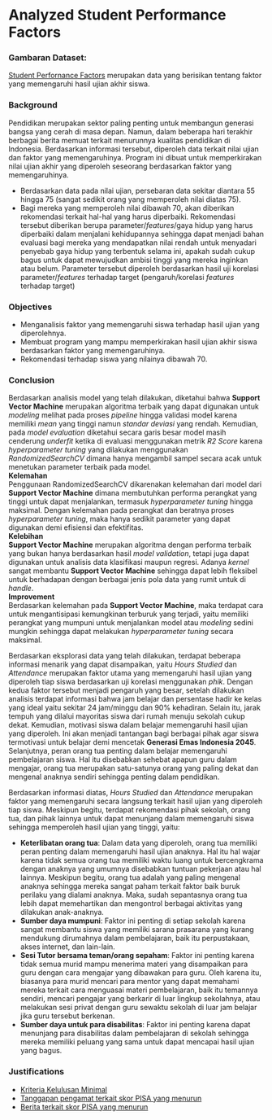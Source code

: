 # Analyzed Student Performance Factors

### Gambaran Dataset:  
[Student Perfornance Factors](https://www.kaggle.com/datasets/lainguyn123/student-performance-factors) merupakan data yang berisikan tentang faktor yang memengaruhi hasil ujian akhir siswa.

### Background  
Pendidikan merupakan sektor paling penting untuk membangun generasi bangsa yang cerah di masa depan. Namun, dalam beberapa hari terakhir berbagai berita memuat terkait menurunnya kualitas pendidikan di Indonesia. Berdasarkan informasi tersebut, diperoleh data terkait nilai ujian dan faktor yang memengaruhinya. Program ini dibuat untuk memperkirakan nilai ujian akhir yang diperoleh seseorang berdasarkan faktor yang memengaruhinya.
- Berdasarkan data pada nilai ujian, persebaran data sekitar diantara 55 hingga 75 (sangat sedikit orang yang memperoleh nilai diatas 75).
- Bagi mereka yang memperoleh nilai dibawah 70, akan diberikan rekomendasi terkait hal-hal yang harus diperbaiki. Rekomendasi tersebut diberikan berupa parameter/*features*/gaya hidup yang harus diperbaiki dalam menjalani kehidupannya sehingga dapat menjadi bahan evaluasi bagi mereka yang mendapatkan nilai rendah untuk menyadari penyebab gaya hidup yang terbentuk selama ini, apakah sudah cukup bagus untuk dapat mewujudkan ambisi tinggi yang mereka inginkan atau belum. Parameter tersebut diperoleh berdasarkan hasil uji korelasi parameter/*features* terhadap target (pengaruh/korelasi *features* terhadap target)

### Objectives  
- Menganalisis faktor yang memengaruhi siswa terhadap hasil ujian yang diperolehnya.
- Membuat program yang mampu memperkirakan hasil ujian akhir siswa berdasarkan faktor yang memengaruhinya.
- Rekomendasi terhadap siswa yang nilainya dibawah 70.

### Conclusion  
Berdasarkan analisis model yang telah dilakukan, diketahui bahwa **Support Vector Machine** merupakan algoritma terbaik yang dapat digunakan untuk *modeling* melihat pada proses *pipeline* hingga validasi model karena memiliki *mean* yang tinggi namun *standar deviasi* yang rendah. Kemudian, pada *model evaluation* diketahui secara garis besar model masih cenderung *underfit* ketika di evaluasi menggunakan metrik *R2 Score* karena *hyperparameter tuning* yang dilakukan menggunakan *RandomizedSearchCV* dimana hanya mengambil sampel secara acak untuk menetukan parameter terbaik pada model.  
**Kelemahan**  
Penggunaan RandomizedSearchCV dikarenakan kelemahan dari model dari **Support Vector Machine** dimana membutuhkan performa perangkat yang tinggi untuk dapat menjalankan, termasuk *hyperparameter tuning* hingga maksimal. Dengan kelemahan pada perangkat dan beratnya proses *hyperparameter tuning*, maka hanya sedikit parameter yang dapat digunakan demi efisiensi dan efektifitas.  
**Kelebihan**  
**Support Vector Machine** merupakan algoritma dengan performa terbaik yang bukan hanya berdasarkan hasil *model validation*, tetapi juga dapat digunakan untuk analisis data klasifikasi maupun regresi. Adanya *kernel* sangat membantu **Support Vector Machine** sehingga dapat lebih fleksibel untuk berhadapan dengan berbagai jenis pola data yang rumit untuk di *handle*.  
**Improvement**  
Berdasarkan kelemahan pada **Support Vector Machine**, maka terdapat cara untuk mengantisipasi kemungkinan terburuk yang terjadi, yaitu memiliki perangkat yang mumpuni untuk menjalankan model atau *modeling* sedini mungkin sehingga dapat melakukan *hyperparameter tuning* secara maksimal.

Berdasarkan eksplorasi data yang telah dilakukan, terdapat beberapa informasi menarik yang dapat disampaikan, yaitu *Hours Studied* dan *Attendance* merupakan faktor utama yang memengaruhi hasil ujian yang diperoleh tiap siswa berdasarkan uji korelasi menggunakan *phik*. Dengan kedua faktor tersebut menjadi pengaruh yang besar, setelah dilakukan analisis terdapat informasi bahwa jam belajar dan persentase hadir ke kelas yang ideal yaitu sekitar 24 jam/minggu dan 90% kehadiran. Selain itu, jarak tempuh yang dilalui mayoritas siswa dari rumah menuju sekolah cukup dekat. Kemudian, motivasi siswa dalam belajar memengaruhi hasil ujian yang diperoleh. Ini akan menjadi tantangan bagi berbagai pihak agar siswa termotivasi untuk belajar demi mencetak **Generasi Emas Indonesia 2045**. Selanjutnya, peran orang tua penting dalam belajar memengaruhi pembelajaran siswa. Hal itu disebabkan sehebat apapun guru dalam mengajar, orang tua merupakan satu-satunya orang yang paling dekat dan mengenal anaknya sendiri sehingga penting dalam pendidikan.

Berdasarkan informasi diatas, *Hours Studied* dan *Attendance* merupakan faktor yang memengaruhi secara langsung terkait hasil ujian yang diperoleh tiap siswa. Meskipun begitu, terdapat rekomendasi pihak sekolah, orang tua, dan pihak lainnya untuk dapat menunjang dalam memengaruhi siswa sehingga memperoleh hasil ujian yang tinggi, yaitu:
- **Keterlibatan orang tua**: Dalam data yang diperoleh, orang tua memiliki peran penting dalam memengaruhi hasil ujian anaknya. Hal itu hal wajar karena tidak semua orang tua memiliki waktu luang untuk bercengkrama dengan anaknya yang umumnya disebabkan tuntuan pekerjaan atau hal lainnya. Meskipun begitu, orang tua adalah yang paling mengenal anaknya sehingga mereka sangat paham terkait faktor baik buruk perilaku yang dialami anaknya. Maka, sudah sepantasnya orang tua lebih dapat memehartikan dan mengontrol berbagai aktivitas yang dilakukan anak-anaknya.
- **Sumber daya mumpuni**: Faktor ini penting di setiap sekolah karena sangat membantu siswa yang memiliki sarana prasarana yang kurang mendukung dirumahnya dalam pembelajaran, baik itu perpustakaan, akses internet, dan lain-lain.
- **Sesi Tutor bersama teman/orang sepaham**: Faktor ini penting karena tidak semua murid mampu menerima materi yang disampaikan para guru dengan cara mengajar yang dibawakan para guru. Oleh karena itu, biasanya para murid mencari para mentor yang dapat memahami mereka terkait cara menguasai materi pembelajaran, baik itu temannya sendiri, mencari pengajar yang berkarir di luar lingkup sekolahnya, atau melakukan sesi privat dengan guru sewaktu sekolah di luar jam belajar jika guru tersebut berkenan.
- **Sumber daya untuk para disabilitas**: Faktor ini penting karena dapat menunjang para disabilitas dalam pembelajaran di sekolah sehingga mereka memiliki peluang yang sama untuk dapat mencapai hasil ujian yang bagus.

### Justifications  
- [Kriteria Kelulusan Minimal](https://www.quipper.com/id/blog/info-guru/kriteria-ketuntasan-minimal/#Prinsip_penetapan_Kriteria_Ketuntasan_Minimal)  
- [Tanggapan pengamat terkait skor PISA yang menurun](https://news.republika.co.id/berita/sliclh483/skor-pisa-ri-jeblok-semasa-rezim-nadiem-makarim-apa-yang-harus-dibenahi-prof-muti-part3)
- [Berita terkait skor PISA yang menurun](https://www.kompas.id/baca/humaniora/2023/12/10/hasil-pisa-2022-krisis-belajar-yang-belum-juga-menemukan-ujungnya)
